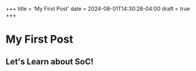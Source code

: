 +++
title = 'My First Post'
date = 2024-08-01T14:30:28-04:00
draft = true
+++

# My First Post

## Let's Learn about SoC!